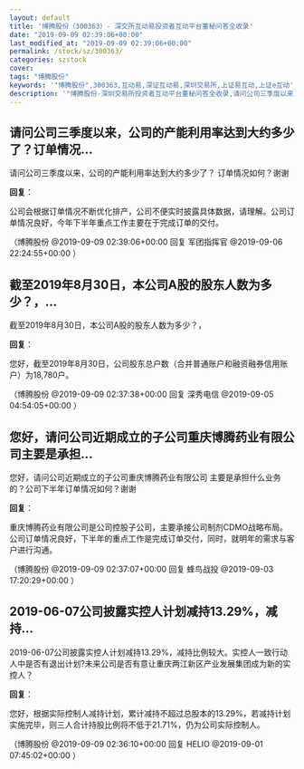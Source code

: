 ```yaml
---
layout: default
title: '博腾股份（300363）- 深交所互动易投资者互动平台董秘问答全收录'
date: "2019-09-09 02:39:06+00:00"
last_modified_at: "2019-09-09 02:39:06+00:00"
permalink: /stock/sz/300363/
categories: szstock
cover: 
tags: "博腾股份"
keywords: '"博腾股份",300363,互动易,深证互动易,深圳交易所,上证易互动,上证e互动'
description: '"博腾股份-深圳交易所投资者互动平台董秘问答全收录,请问公司三季度以来，公司的产能利用率达到大约多少了？ 订单情况如何？谢谢"'
---
```


## 请问公司三季度以来，公司的产能利用率达到大约多少了？订单情况...

请问公司三季度以来，公司的产能利用率达到大约多少了？ 订单情况如何？谢谢

**回复**：

公司会根据订单情况不断优化排产，公司不便实时披露具体数据，请理解。公司订单情况良好，今年下半年重点工作主要在于完成订单的交付。 

（博腾股份  @2019-09-09 02:39:06+00:00 回复 军团指挥官  @2019-09-06 22:24:55+00:00 ）

## 截至2019年8月30日，本公司A股的股东人数为多少？，...

截至2019年8月30日，本公司A股的股东人数为多少？，

**回复**：

您好，截至2019年8月30日，公司股东总户数（合并普通账户和融资融券信用账户）为18,780户。 

（博腾股份  @2019-09-09 02:37:38+00:00 回复 深秀电信  @2019-09-05 04:54:05+00:00 ）

## 您好，请问公司近期成立的子公司重庆博腾药业有限公司主要是承担...

您好，请问公司近期成立的子公司重庆博腾药业有限公司 主要是承担什么业务的？公司下半年订单情况如何？谢谢

**回复**：

重庆博腾药业有限公司是公司控股子公司，主要承接公司制剂CDMO战略布局。公司订单情况良好，下半年的重点工作是完成订单交付，同时，就明年的需求与客户进行沟通。 

（博腾股份  @2019-09-09 02:37:07+00:00 回复 蜂鸟战投  @2019-09-03 17:20:29+00:00 ）

## 2019-06-07公司披露实控人计划减持13.29%，减持...

2019-06-07公司披露实控人计划减持13.29%，减持比例较大。实控人一致行动人中是否有退出计划?未来公司是否有意让重庆两江新区产业发展集团成为新的实控人？

**回复**：

您好，根据实际控制人减持计划，累计减持不超过总股本的13.29%，若减持计划实施完毕，则三人合计持股比例将不低于21.71%，仍为公司实际控制人。 

（博腾股份  @2019-09-09 02:36:10+00:00 回复 HELIO  @2019-09-01 07:45:02+00:00 ）

